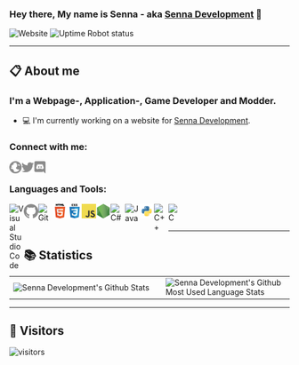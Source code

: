 ### Hey there, My name is Senna - aka [Senna Development][website] 👋

![Website](https://img.shields.io/website?down_color=Red&down_message=Down&label=Senna%20Development%20Website&logo=html5&style=for-the-badge&up_message=Online&url=https%3A%2F%2Fsennadevelopment.github.io%2F)
![Uptime Robot status](https://img.shields.io/uptimerobot/status/m785593133-4b4bb32c389b97490899281a?label=Hawk%20Discord%20Bot&logo=discord&style=for-the-badge)

---



## 📋 About me

### I'm a Webpage-, Application-, Game Developer and Modder.
- 💻 I'm currently working on a website for [Senna Development][website].

### Connect with me:
[<img align="left" alt="SennaDevelopment.github.io" width="22px" src="./globe.png"/>][website]
[<img align="left" alt="SennaDevelopment | Twitter" width="22px" src="./twitter.png"/>][twitter]
[<img align="left" alt="SennaDevelopment | Discord" width="22px" src="./discord.png"/>][discord]

<br/>

### Languages and Tools:

<img align="left" alt="Visual Studio Code" width="26px" src="https://upload.wikimedia.org/wikipedia/commons/thumb/9/9a/Visual_Studio_Code_1.35_icon.svg/64px-Visual_Studio_Code_1.35_icon.png"/>
<img align="left" alt="GitHub" width="26px" src="./github.png"/>
<img align="left" alt="Git" width="26px" src="https://upload.wikimedia.org/wikipedia/commons/thumb/3/3f/Git_icon.svg/1024px-Git_icon.svg.png"/>
<img align="left" alt="HTML5" width="26px" src="https://raw.githubusercontent.com/github/explore/80688e429a7d4ef2fca1e82350fe8e3517d3494d/topics/html/html.png"/>
<img align="left" alt="CSS" width="26px" src="https://raw.githubusercontent.com/github/explore/80688e429a7d4ef2fca1e82350fe8e3517d3494d/topics/css/css.png"/>
<img align="left" alt="JavaScript" width="26px" src="https://raw.githubusercontent.com/github/explore/80688e429a7d4ef2fca1e82350fe8e3517d3494d/topics/javascript/javascript.png"/>
<img align="left" alt="Node.js" width="26px" src="https://raw.githubusercontent.com/github/explore/80688e429a7d4ef2fca1e82350fe8e3517d3494d/topics/nodejs/nodejs.png"/>
<img align="left" alt="C#" width="26px" src="https://cdn.iconscout.com/icon/free/png-512/csharp-1-1175241.png"/>
<img align="left" alt="Java" width="26px" src="https://images.vexels.com/media/users/3/166401/isolated/lists/b82aa7ac3f736dd78570dd3fa3fa9e24-java-programming-language-icon.png"/>
<img align="left" alt="Python" width="26px" src="https://raw.githubusercontent.com/github/explore/80688e429a7d4ef2fca1e82350fe8e3517d3494d/topics/python/python.png"/>
<img align="left" alt="C++" width="26px" src="https://upload.wikimedia.org/wikipedia/commons/thumb/1/18/ISO_C%2B%2B_Logo.svg/800px-ISO_C%2B%2B_Logo.svg.png"/>
<img align="left" alt="C" width="26px" src="https://www.pngkit.com/png/full/101-1010012_c-programming-icon-c-programming-language-logo.png"/>

<br/>
<br/>

---



## 📚 Statistics

<div height="210px">
  <table><tr>
    <td width="50%">
        <img alt="Senna Development's Github Stats" src="https://github-readme-stats.senna.vercel.app/api?username=SennaDevelopment&layout=compact&bg_color=30,904e95,e96443&title_color=fff&text_color=fff&icon_color=fff&show_icons=true&count_private=true" />
    </td>
    <td width="42%" style="vertical-align: top;">
        <img alt="Senna Development's Github Most Used Language Stats" src="https://github-readme-stats.senna.vercel.app/api/top-langs/?username=SennaDevelopment&langs_count=8&layout=compact&bg_color=30,e96443,904e95&title_color=fff&text_color=fff&icon_color=fff&count_private=true" />
    </td>
    </tr>
    </table>
</div>

[website]: https://sennadevelopment.github.io/
[twitter]: https://twitter.com/Senna_Dev/
[discord]: https://discord.com/invite/sennadevelopment

---



## 👀 Visitors

![visitors](https://visitor-badge.glitch.me/badge?page_id=github-com-SennaDevelopment)
